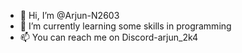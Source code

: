 - 👋 Hi, I’m @Arjun-N2603
- 🌱 I’m currently learning some skills in programming
- 📫 You can reach me on Discord-arjun_2k4

<!---
Arjun-N2603/Arjun-N2603 is a ✨ special ✨ repository because its `README.md` (this file) appears on your GitHub profile.
You can click the Preview link to take a look at your changes.
--->

